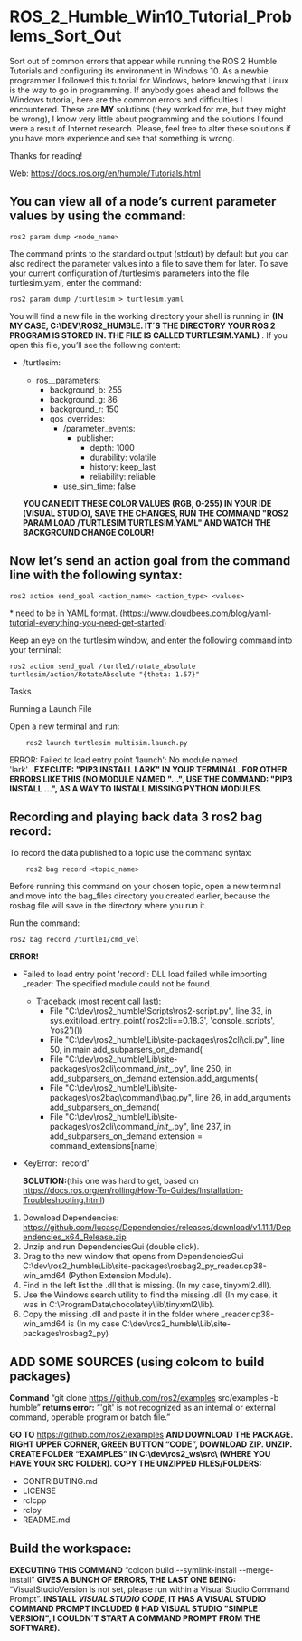 # ROS_2_Humble_Win10_Tutorial_Problems_Sort_Out

Sort out of common errors that appear while running the ROS 2 Humble Tutorials and configuring its environment in Windows 10. As a newbie programmer I followed this tutorial for Windows, before knowing that Linux is the way to go in programming. If anybody goes ahead and follows the Windows tutorial, here are the common errors and difficulties I encountered. These are **MY** solutions (they worked for me, but they might be wrong), I know very little about programming and the solutions I found were a resut of Internet research. Please, feel free to alter these solutions if you have more experience and see that something is wrong. 

Thanks for reading!

Web: https://docs.ros.org/en/humble/Tutorials.html

## You can view all of a node’s current parameter values by using the command:


    ros2 param dump <node_name>


The command prints to the standard output (stdout) by default but you can also redirect the parameter values into a file to save them for later. To save your current configuration of /turtlesim’s parameters into the file turtlesim.yaml, enter the command:

    ros2 param dump /turtlesim > turtlesim.yaml


You will find a new file in the working directory your shell is running in **(IN MY CASE, C:\DEV\ROS2_HUMBLE. IT´S THE DIRECTORY YOUR ROS 2 PROGRAM IS STORED IN. THE FILE IS CALLED TURTLESIM.YAML)** . If you open this file, you’ll see the following content:

- /turtlesim:
    - ros__parameters:
      - background_b: 255
      - background_g: 86
      - background_r: 150
       - qos_overrides:
         - /parameter_events:
           - publisher:
             - depth: 1000
             - durability: volatile
             - history: keep_last
             - reliability: reliable
          - use_sim_time: false
    
   **YOU CAN EDIT THESE COLOR VALUES (RGB, 0-255) IN YOUR IDE (VISUAL STUDIO), SAVE THE CHANGES, RUN THE COMMAND "ROS2 PARAM LOAD /TURTLESIM TURTLESIM.YAML" AND WATCH THE BACKGROUND CHANGE COLOUR!**

## Now let’s send an action goal from the command line with the following syntax:

    ros2 action send_goal <action_name> <action_type> <values>

  *<values> need to be in YAML format. (https://www.cloudbees.com/blog/yaml-tutorial-everything-you-need-get-started)

Keep an eye on the turtlesim window, and enter the following command into your terminal:

    ros2 action send_goal /turtle1/rotate_absolute turtlesim/action/RotateAbsolute "{theta: 1.57}"

Tasks

 Running a Launch File

  Open a new terminal and run:

        ros2 launch turtlesim multisim.launch.py

  ERROR: Failed to load entry point 'launch': No module named 'lark'...**EXECUTE: "PIP3 INSTALL LARK" IN YOUR TERMINAL. FOR OTHER ERRORS LIKE THIS (NO MODULE NAMED "...", USE THE COMMAND: "PIP3 INSTALL ...", AS A WAY TO INSTALL MISSING PYTHON MODULES.**

## Recording and playing back data 3 ros2 bag record:
To record the data published to a topic use the command syntax:

        ros2 bag record <topic_name>

Before running this command on your chosen topic, open a new terminal and move into the bag_files directory you created earlier, because the rosbag file will save in the directory where you run it.

Run the command:

    ros2 bag record /turtle1/cmd_vel

**ERROR!** 
- Failed to load entry point 'record': DLL load failed while importing _reader: The specified module could not be found.
    - Traceback (most recent call last):
        - File "C:\dev\ros2_humble\Scripts\ros2-script.py", line 33, in <module>
    sys.exit(load_entry_point('ros2cli==0.18.3', 'console_scripts', 'ros2')())
        - File "C:\dev\ros2_humble\Lib\site-packages\ros2cli\cli.py", line 50, in main
    add_subparsers_on_demand(
        - File "C:\dev\ros2_humble\Lib\site-packages\ros2cli\command\__init__.py", line 250, in add_subparsers_on_demand
    extension.add_arguments(
        - File "C:\dev\ros2_humble\Lib\site-packages\ros2bag\command\bag.py", line 26, in add_arguments
    add_subparsers_on_demand(
        - File "C:\dev\ros2_humble\Lib\site-packages\ros2cli\command\__init__.py", line 237, in add_subparsers_on_demand
    extension = command_extensions[name]
- KeyError: 'record'

  **SOLUTION:**(this one was hard to get, based on https://docs.ros.org/en/rolling/How-To-Guides/Installation-Troubleshooting.html)

 1. Download Dependencies: https://github.com/lucasg/Dependencies/releases/download/v1.11.1/Dependencies_x64_Release.zip
 2. Unzip and run DependenciesGui (double click).
 3. Drag to the new window that opens from DependenciesGui C:\dev\ros2_humble\Lib\site-packages\rosbag2_py\_reader.cp38-win_amd64  (Python Extension Module).
 4. Find in the left list  the .dll that is missing. (In my case, tinyxml2.dll).
 5. Use the Windows search utility to find the missing .dll (In my case, it was in C:\ProgramData\chocolatey\lib\tinyxml2\lib\).
 6. Copy the missing .dll and paste it in the folder where _reader.cp38-win_amd64 is (In my case C:\dev\ros2_humble\Lib\site-packages\rosbag2_py\)


## ADD SOME SOURCES (using colcom to build packages)
**Command** “git clone https://github.com/ros2/examples src/examples -b humble” **returns error:**
“'git' is not recognized as an internal or external command, operable program or batch file.”

**GO TO** https://github.com/ros2/examples **AND DOWNLOAD THE PACKAGE. RIGHT UPPER CORNER, GREEN BUTTON “CODE”, DOWNLOAD ZIP. UNZIP. CREATE FOLDER “EXAMPLES” IN C:\dev\ros2_ws\src\ (WHERE YOU HAVE YOUR SRC FOLDER). COPY THE UNZIPPED FILES/FOLDERS:** 
- CONTRIBUTING.md
- LICENSE
- rclcpp
- rclpy
- README.md


## Build the workspace:

**EXECUTING THIS COMMAND** “colcon build --symlink-install --merge-install” **GIVES A BUNCH OF ERRORS, THE LAST ONE BEING:** “VisualStudioVersion is not set, please run within a Visual Studio Command Prompt”. **INSTALL ***VISUAL STUDIO CODE***, IT HAS A VISUAL STUDIO COMMAND PROMPT INCLUDED (I HAD VISUAL STUDIO "SIMPLE VERSION", I COULDN´T START A COMMAND PROMPT FROM THE SOFTWARE).**

